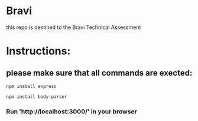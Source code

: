 # Bravi
this repo is destined to the Bravi Technical Assessment

# Instructions:

## please make sure that all commands are exected:

`npm install express`

`npm install body-parser`

### Run 'http://localhost:3000/' in your browser
